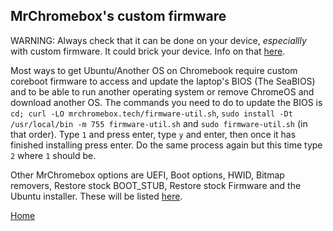 ## MrChromebox's custom firmware
WARNING: Always check that it can be done on your device, *especiallly* with custom firmware. It could brick your device. Info on that [here](https://mrchromebox.tech/#devices).

Most ways to get Ubuntu/Another OS on Chromebook require custom coreboot firmware to access and update the laptop's BIOS (The SeaBIOS) and to be able to run another operating system or remove ChromeOS and download another OS. The commands you need to do to update the BIOS is `cd; curl -LO mrchromebox.tech/firmware-util.sh`, `sudo install -Dt /usr/local/bin -m 755 firmware-util.sh` and `sudo firmware-util.sh` (in that order). Type `1` and press enter, type `y` and enter, then once it has finished installing press enter. Do the same process again but this time type `2` where `1` should be. 

Other MrChromebox options are UEFI, Boot options, HWID, Bitmap removers, Restore stock BOOT_STUB, Restore stock Firmware and the Ubuntu installer. These will be listed [here](kodiubuntu.md).

[Home](index.md)
